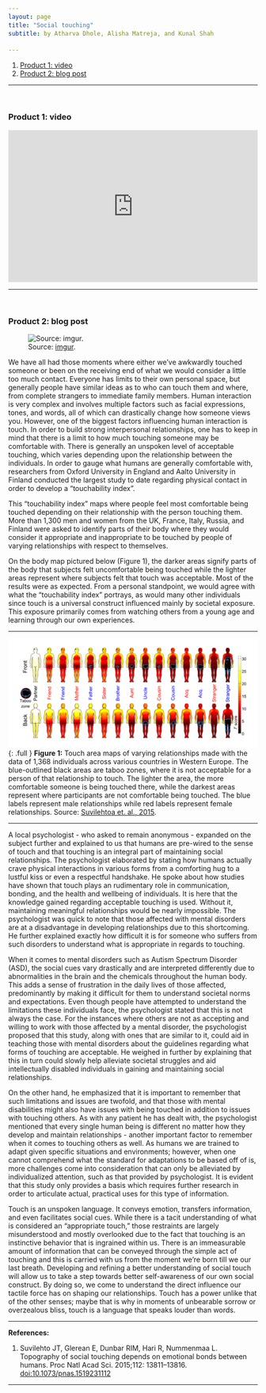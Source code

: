 ```yaml
---
layout: page
title: "Social touching"
subtitle: by Atharva Dhole, Alisha Matreja, and Kunal Shah

---
```


1. [Product 1: video](#video)
2. [Product 2: blog post](#post)

---
<a name="video" style="display: block; position: relative; top: -50px; visibility: hidden;"></a><br>

### Product 1: video

<div style="position: relative; width: 100%; height: 0; padding-bottom: 61%;">
  <iframe style="position: absolute; width: 100%; height: 100%; left: 0; top: 0;" src="https://www.youtube.com/embed/KEGl0YVUbuY" frameborder="0" allowfullscreen></iframe>
</div>

---
<a name="post" style="display: block; position: relative; top: -50px; visibility: hidden;"></a><br>

### Product 2: blog post

<figure class="wrap-around-right">
    <img src="http://i.imgur.com/148xImz.jpg"
        alt="Source: imgur.">
    <figcaption>Source: <a href="http://i.imgur.com/148xImz.jpg">imgur</a>.</figcaption>
</figure>

We have all had those moments where either we’ve awkwardly touched someone or been on the receiving end of what we would consider a little too much contact.  Everyone has limits to their own personal space, but generally people have similar ideas as to who can touch them and where, from complete strangers to immediate family members.  Human interaction is very complex and involves multiple factors such as facial expressions, tones, and words, all of which can drastically change how someone views you.  However, one of the biggest factors influencing  human interaction is touch.  In order to build strong interpersonal relationships, one has to keep in mind that there is a limit to how much touching someone may be comfortable with.  There is generally an unspoken level of acceptable touching, which varies depending upon the relationship between the individuals.  In order to gauge what humans are generally comfortable with, researchers from Oxford University in England and Aalto University in Finland conducted the largest study to date regarding physical contact in order to develop a “touchability index”.

This “touchability index” maps where people feel most comfortable being touched depending on their relationship with the person touching them.  More than 1,300 men and women from the UK, France, Italy, Russia, and Finland were asked to identify parts of their body where they would consider it appropriate and inappropriate to be touched by people of varying relationships with respect to themselves.

On the body map pictured below (Figure 1), the darker areas signify parts of the body that subjects felt uncomfortable being touched while the lighter areas represent where subjects felt that touch was acceptable. Most of the results were as expected. From a personal standpoint, we would agree with what the “touchability index” portrays, as would many other individuals since touch is a universal construct influenced mainly by societal exposure.  This exposure primarily comes from watching others from a young age and learning through our own experiences.

---

![Figure 1](/img/posts/BIOL320/4.jpg){: .full }
__Figure 1:__ Touch area maps of varying relationships made with the data of 1,368 individuals across various countries in Western Europe.  The blue-outlined black areas are taboo zones, where it is not acceptable for a person of that relationship to touch.  The lighter the area, the more comfortable someone is being touched there, while the darkest areas represent where participants are not comfortable being touched. The blue labels represent male relationships while red labels represent female relationships. Source: [Suvilehtoa et. al., 2015](http://www.pnas.org/content/112/45/13811.full.pdf).

---

A local psychologist - who asked to remain anonymous - expanded on the subject further and explained to us that humans are pre-wired to the sense of touch and that touching is an integral part of maintaining social relationships. The psychologist elaborated by stating how humans actually crave physical interactions in various forms from a comforting hug to a lustful kiss or even a respectful handshake.  He spoke about how studies have shown that touch plays an rudimentary role in communication, bonding, and the health and wellbeing of individuals.  It is here that the knowledge gained regarding acceptable touching is used. Without it, maintaining meaningful relationships would be nearly impossible.  The psychologist was quick to note that those affected with mental disorders are at a disadvantage in  developing relationships due to this shortcoming.  He further explained exactly how difficult it is for someone who suffers from such disorders to understand what is appropriate in regards to touching.

When it comes to mental disorders such as Autism Spectrum Disorder (ASD), the social cues vary drastically and are interpreted differently due to abnormalities in the brain and the chemicals throughout the human body.  This adds a sense of frustration in the daily lives of those affected, predominantly by making it difficult for them to understand societal norms and expectations.  Even though people have attempted to understand the limitations these individuals face, the psychologist stated that this is not always the case.  For the instances where others are not as accepting and willing to work with those affected by a mental disorder, the psychologist proposed that this study, along with ones that are similar to it, could aid in teaching those with mental disorders about the guidelines regarding what forms of touching are acceptable. He weighed in further by explaining that this in turn could slowly help alleviate societal struggles and aid intellectually disabled individuals in gaining and maintaining social relationships.

On the other hand, he emphasized that it is important to remember that such limitations and issues are twofold, and that those with mental disabilities might also have issues with being touched in addition to issues with touching others.  As with any patient he has dealt with, the psychologist mentioned that every single human being is different no matter how they develop and maintain relationships - another important factor to remember when it comes to touching others as well.  As humans we are trained to adapt given specific situations and environments; however, when one cannot comprehend what the standard for adaptations to be based off of is, more challenges come into consideration that can only be alleviated by individualized attention, such as that provided by psychologist.  It is evident that this study only provides a basis which requires further research in order to articulate actual, practical uses for this type of information.

Touch is an unspoken language. It conveys emotion, transfers information, and even facilitates social cues.  While there is a tacit understanding of what is considered an “appropriate touch,” those restraints are largely misunderstood and mostly overlooked due to the fact that touching is an instinctive behavior that is ingrained within us. There is an immeasurable amount of information that can be conveyed through the simple act of touching and this is carried with us from the moment we’re born till we our last breath.  Developing and refining a better understanding of social touch will allow us to take a step towards better self-awareness of our own social construct.  By doing so, we come to understand the direct influence our tactile force has on shaping our relationships.  Touch has a power unlike that of the other senses; maybe that is why in moments of unbearable sorrow or overzealous bliss, touch is a language that speaks louder than words.

---

__References:__

1. Suvilehto JT, Glerean E, Dunbar RIM, Hari R, Nummenmaa L. Topography of social touching depends on emotional bonds between humans. Proc Natl Acad Sci. 2015;112: 13811–13816. [doi:10.1073/pnas.1519231112](http://dx.doi.org/10.1073/pnas.1519231112)

---
